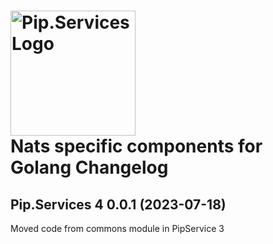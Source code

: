 # <img src="https://uploads-ssl.webflow.com/5ea5d3315186cf5ec60c3ee4/5edf1c94ce4c859f2b188094_logo.svg" alt="Pip.Services Logo" width="200"> <br/> Nats specific components for Golang Changelog

## <a name="0.0.1"></a>Pip.Services 4 0.0.1 (2023-07-18)
Moved code from commons module in PipService 3